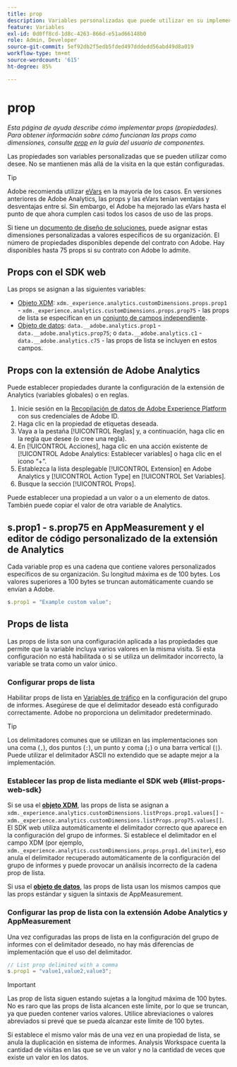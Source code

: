 ```yaml
---
title: prop
description: Variables personalizadas que puede utilizar en su implementación.
feature: Variables
exl-id: 0d0ff8cd-1d8c-4263-866d-e51ad66148b0
role: Admin, Developer
source-git-commit: 5ef92db2f5edb5fded497dddedd56abd49d8a019
workflow-type: tm+mt
source-wordcount: '615'
ht-degree: 85%

---
```


# prop

*Esta página de ayuda describe cómo implementar props (propiedades). Para obtener información sobre cómo funcionan las props como dimensiones, consulte [prop](/help/components/dimensions/prop.md) en la guía del usuario de componentes.*

Las propiedades son variables personalizadas que se pueden utilizar como desee. No se mantienen más allá de la visita en la que están configuradas.

>[!TIP]
>
>Adobe recomienda utilizar [eVars](evar.md) en la mayoría de los casos. En versiones anteriores de Adobe Analytics, las props y las eVars tenían ventajas y desventajas entre sí. Sin embargo, el Adobe ha mejorado las eVars hasta el punto de que ahora cumplen casi todos los casos de uso de las props.

Si tiene un [documento de diseño de soluciones](/help/implement/prepare/solution-design.md), puede asignar estas dimensiones personalizadas a valores específicos de su organización. El número de propiedades disponibles depende del contrato con Adobe. Hay disponibles hasta 75 props si su contrato con Adobe lo admite.

## Props con el SDK web

Las props se asignan a las siguientes variables:

* [Objeto XDM](/help/implement/aep-edge/xdm-var-mapping.md): `xdm._experience.analytics.customDimensions.props.prop1` - `xdm._experience.analytics.customDimensions.props.prop75` - las props de lista se especifican en un [conjunto de campos independiente](#list-props-web-sdk).
* [Objeto de datos](/help/implement/aep-edge/data-var-mapping.md): `data.__adobe.analytics.prop1` - `data.__adobe.analytics.prop75`; o `data.__adobe.analytics.c1` - `data.__adobe.analytics.c75` - las props de lista se incluyen en estos campos.

## Props con la extensión de Adobe Analytics

Puede establecer propiedades durante la configuración de la extensión de Analytics (variables globales) o en reglas.

1. Inicie sesión en la [Recopilación de datos de Adobe Experience Platform](https://experience.adobe.com/data-collection) con sus credenciales de Adobe ID.
2. Haga clic en la propiedad de etiquetas deseada.
3. Vaya a la pestaña [!UICONTROL Reglas] y, a continuación, haga clic en la regla que desee (o cree una regla).
4. En [!UICONTROL Acciones], haga clic en una acción existente de [!UICONTROL Adobe Analytics: Establecer variables] o haga clic en el icono “+”.
5. Establezca la lista desplegable [!UICONTROL Extension] en Adobe Analytics y [!UICONTROL Action Type] en [!UICONTROL Set Variables].
6. Busque la sección [!UICONTROL Props].

Puede establecer una propiedad a un valor o a un elemento de datos. También puede copiar el valor de otra variable de Analytics.

## s.prop1 - s.prop75 en AppMeasurement y el editor de código personalizado de la extensión de Analytics

Cada variable prop es una cadena que contiene valores personalizados específicos de su organización. Su longitud máxima es de 100 bytes. Los valores superiores a 100 bytes se truncan automáticamente cuando se envían a Adobe.

```js
s.prop1 = "Example custom value";
```

## Props de lista

Las props de lista son una configuración aplicada a las propiedades que permite que la variable incluya varios valores en la misma visita. Si esta configuración no está habilitada o si se utiliza un delimitador incorrecto, la variable se trata como un valor único.

### Configurar props de lista

Habilitar props de lista en [Variables de tráfico](/help/admin/admin/c-manage-report-suites/c-edit-report-suites/c-traffic-variables/traffic-var.md) en la configuración del grupo de informes. Asegúrese de que el delimitador deseado está configurado correctamente. Adobe no proporciona un delimitador predeterminado.

>[!TIP]
>
>Los delimitadores comunes que se utilizan en las implementaciones son una coma (`,`), dos puntos (`:`), un punto y coma (`;`) o una barra vertical (`|`). Puede utilizar el delimitador ASCII no extendido que se adapte mejor a la implementación.

### Establecer las prop de lista mediante el SDK web {#list-props-web-sdk}

Si se usa el [**objeto XDM**](/help/implement/aep-edge/xdm-var-mapping.md), las props de lista se asignan a `xdm._experience.analytics.customDimensions.listProps.prop1.values[]` - `xdm._experience.analytics.customDimensions.listProps.prop75.values[]`. El SDK web utiliza automáticamente el delimitador correcto que aparece en la configuración del grupo de informes. Si establece el delimitador en el campo XDM (por ejemplo, `xdm._experience.analytics.customDimensions.props.prop1.delimiter`), eso anula el delimitador recuperado automáticamente de la configuración del grupo de informes y puede provocar un análisis incorrecto de la cadena prop de lista.

Si usa el [**objeto de datos**](/help/implement/aep-edge/data-var-mapping.md), las props de lista usan los mismos campos que las props estándar y siguen la sintaxis de AppMeasurement.

### Configurar las prop de lista con la extensión Adobe Analytics y AppMeasurement

Una vez configuradas las props de lista en la configuración del grupo de informes con el delimitador deseado, no hay más diferencias de implementación que el uso del delimitador.

```js
// List prop delimited with a comma
s.prop1 = "value1,value2,value3";
```

>[!IMPORTANT]
>
>Las prop de lista siguen estando sujetas a la longitud máxima de 100 bytes. No es raro que las props de lista alcancen este límite, por lo que se truncan, ya que pueden contener varios valores. Utilice abreviaciones o valores abreviados si prevé que se pueda alcanzar este límite de 100 bytes.

Si establece el mismo valor más de una vez en una propiedad de lista, se anula la duplicación en sistema de informes. Analysis Workspace cuenta la cantidad de visitas en las que se ve un valor y no la cantidad de veces que existe un valor en los datos.
